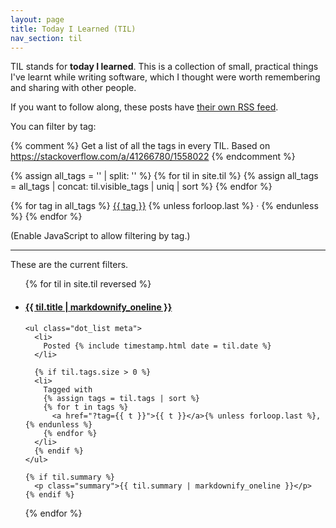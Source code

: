 ```yaml
---
layout: page
title: Today I Learned (TIL)
nav_section: til
---
```

TIL stands for **today I learned**.
This is a collection of small, practical things I've learnt while writing software, which I thought were worth remembering and sharing with other people.

If you want to follow along, these posts have [their own RSS feed](/til/atom.xml).

<p>
  You can filter by tag:

  {% comment %}
    Get a list of all the tags in every TIL.
    Based on https://stackoverflow.com/a/41266780/1558022
  {% endcomment %}

  {% assign all_tags = '' | split: '' %}
  {% for til in site.til %}
    {% assign all_tags = all_tags | concat: til.visible_tags | uniq | sort %}
  {% endfor %}

  {% for tag in all_tags %}
    <a href="?tag={{ tag }}">{{ tag }}</a>
    {% unless forloop.last %} · {% endunless %}
  {% endfor %}
</p>

<script>
  function filterByTag(selectedTag) {
    document
      .querySelectorAll("#list_of_tils > li")
      .forEach(function(liElem) {
        const tags = liElem.getAttribute("data-tags").split(" ");

        if (tags.includes(selectedTag)) {
          liElem.style.display = "block";
        } else {
          liElem.style.display = "none";
        }
      });

    const filterStatus = document.querySelector("#filter_status");

    filterStatus.innerHTML = `Showing TILs tagged with <span class="selected_tag">${selectedTag}</span>. <a href="/til/" class="clear_filters">[x]</a>`;
    filterStatus.style.display = "block";
  }

  window.addEventListener("DOMContentLoaded", function() {
    const selectedTag = new URLSearchParams(window.location.search).get("tag");

    if (selectedTag !== null) {
      filterByTag(selectedTag);
    }

    document.querySelector("#tag_cloud").style.display = "block";
  });
</script>

<noscript>
  <p>
    (Enable JavaScript to allow filtering by tag.)
  </p>
</noscript>

---

<p id="filter_status">These are the current filters.</p>

<ul id="list_of_tils" class="plain_list">
{% for til in site.til reversed %}
  <li data-tags="{{ til.visible_tags | join }}">
    <h4><a href="{{ til.url }}">{{ til.title | markdownify_oneline }}</a></h4>

    <ul class="dot_list meta">
      <li>
        Posted {% include timestamp.html date = til.date %}
      </li>

      {% if til.tags.size > 0 %}
      <li>
        Tagged with
        {% assign tags = til.tags | sort %}
        {% for t in tags %}
          <a href="?tag={{ t }}">{{ t }}</a>{% unless forloop.last %}, {% endunless %}
        {% endfor %}
      </li>
      {% endif %}
    </ul>

    {% if til.summary %}
      <p class="summary">{{ til.summary | markdownify_oneline }}</p>
    {% endif %}
  </li>
{% endfor %}
</ul>
